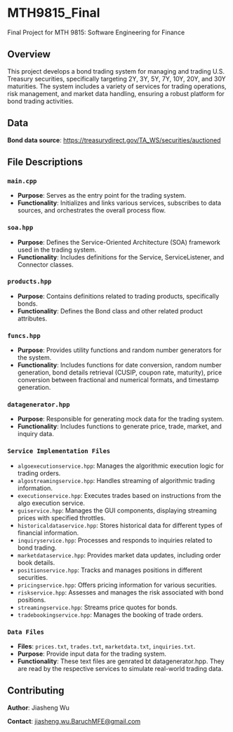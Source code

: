 # MTH9815_Final
Final Project for MTH 9815: Software Engineering for Finance

## Overview

This project develops a bond trading system for managing and trading U.S. Treasury securities, specifically targeting 2Y, 3Y, 5Y, 7Y, 10Y, 20Y, and 30Y maturities. The system includes a variety of services for trading operations, risk management, and market data handling, ensuring a robust platform for bond trading activities.



## Data

**Bond data source**: https://treasurydirect.gov/TA_WS/securities/auctioned



## File Descriptions

### `main.cpp`

- **Purpose**: Serves as the entry point for the trading system.
- **Functionality**: Initializes and links various services, subscribes to data sources, and orchestrates the overall process flow.

### `soa.hpp`

- **Purpose**: Defines the Service-Oriented Architecture (SOA) framework used in the trading system.
- **Functionality**: Includes definitions for the Service, ServiceListener, and Connector classes.

### `products.hpp`

- **Purpose**: Contains definitions related to trading products, specifically bonds.
- **Functionality**: Defines the Bond class and other related product attributes.

### `funcs.hpp`

- **Purpose**: Provides utility functions and random number generators for the system.
- **Functionality**: Includes functions for date conversion, random number generation, bond details retrieval (CUSIP, coupon rate, maturity), price conversion between fractional and numerical formats, and timestamp generation.

### `datagenerator.hpp`

- **Purpose**: Responsible for generating mock data for the trading system.
- **Functionality**: Includes functions to generate price, trade, market, and inquiry data.

### `Service Implementation Files`

- `algoexecutionservice.hpp`: Manages the algorithmic execution logic for trading orders.
- `algostreamingservice.hpp`: Handles streaming of algorithmic trading information.
- `executionservice.hpp`: Executes trades based on instructions from the algo execution service.
- `guiservice.hpp`: Manages the GUI components, displaying streaming prices with specified throttles.
- `historicaldataservice.hpp`: Stores historical data for different types of financial information.
- `inquiryservice.hpp`: Processes and responds to inquiries related to bond trading.
- `marketdataservice.hpp`: Provides market data updates, including order book details.
- `positionservice.hpp`: Tracks and manages positions in different securities.
- `pricingservice.hpp`: Offers pricing information for various securities.
- `riskservice.hpp`: Assesses and manages the risk associated with bond positions.
- `streamingservice.hpp`: Streams price quotes for bonds.
- `tradebookingservice.hpp`: Manages the booking of trade orders.

### `Data Files`

- **Files**: `prices.txt`, `trades.txt`, `marketdata.txt`, `inquiries.txt`.
- **Purpose**: Provide input data for the trading system.
- **Functionality**: These text files are genrated bt datagenerator.hpp. They are read by the respective services to simulate real-world trading data.



## Contributing

**Author**: Jiasheng Wu

**Contact**: jiasheng.wu.BaruchMFE@gmail.com

